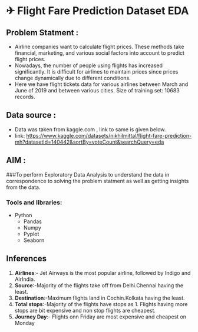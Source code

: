 # ✈ Flight Fare Prediction Dataset EDA

## Problem Statment :
* Airline companies want to calculate flight prices. These methods take financial, marketing, and various social factors into account to predict flight prices.
* Nowadays, the number of people using flights has increased significantly. It is difficult for airlines to maintain prices since prices change dynamically due to different conditions.
*  Here we have flight tickets data for various airlines between March and June of 2019 and between various cities. Size of training set: 10683 records.


## Data source :
* Data was taken from kaggle.com , link to same is given below.
* link: https://www.kaggle.com/datasets/nikhilmittal/flight-fare-prediction-mh?datasetId=140442&sortBy=voteCount&searchQuery=eda


## AIM :
###To perform Exploratory Data Analysis to understand the data in correspondence to solving the problem statment as well as getting insights from the data.


### Tools and libraries:

* Python
	- Pandas
	- Numpy
	- Pyplot
	- Seaborn

## Inferences

1. **Airlines**:- Jet Airways is the most popular airline, followed by Indigo and AirIndia.
2. **Source**:-Majority of the flights take off from Delhi.Chennai having the least.
3. **Destination**:-Maximum flights land in Cochin.Kolkata having the least.
4. **Total stops**:-Majority of the flights have stops as 1. Flights having more stops are bit expensive and non stop flights are cheapest.
5. **Journey Day**:- Flights onn Friday are most expensive and cheapest on Monday